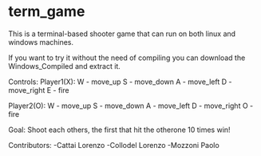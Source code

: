 # term_game

This is a terminal-based shooter game that can run on both linux and windows machines.

If you want to try it without the need of compiling you can download the Windows_Compiled and extract it.

Controls:
Player1(X):  W - move_up
             S - move_down
             A - move_left
             D - move_right
             E - fire
          
Player2(O):  W - move_up
             S - move_down
             A - move_left
             D - move_right
             O - fire

Goal:
Shoot each others, the first that hit the otherone 10 times win!

Contributors:
-Cattai Lorenzo
-Collodel Lorenzo
-Mozzoni Paolo
